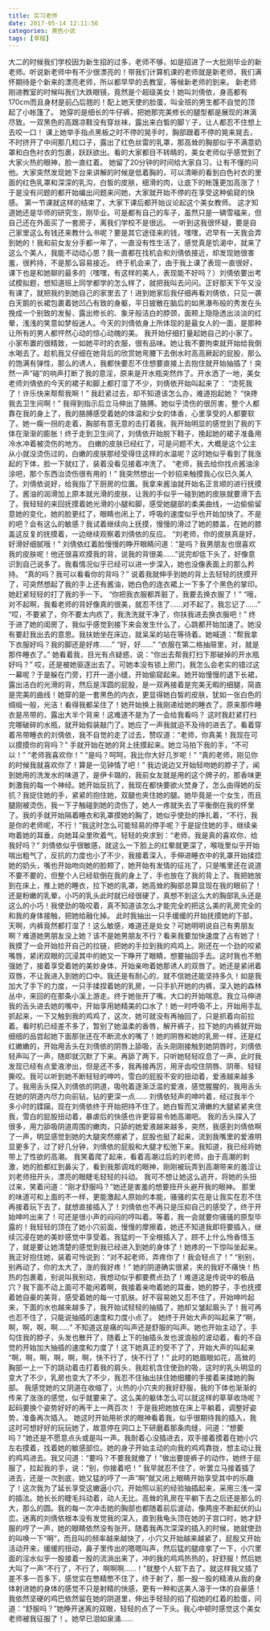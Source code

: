 ```yaml
---
title: 实习老师
date: 2017-05-14 12:11:56
categories: 黄色小说
tags: [草榴]
---
```

大二的时候我们学校因为新生招的过多，老师不够，如是招进了一大批刚毕业的新老师。听说新老师中有不少很漂亮的！带我们计算机课的老师就是新老师，我们满怀期待是个新来的漂亮老师，所以都早早的去教室，等候新老师的到来。
新老师刚进教室的时候叫我们大跌眼镜，竟然是个超级美女！她叫刘倩依，身高都有170cm而且身材是前凸后翘的！配上她天使的脸蛋，叫全班的男生都不自觉的顶起了小帐篷了。
她穿的是细长的牛仔裤，把她那完美修长的腿型都是展现的淋漓尽致。一双黑色的高跟凉鞋没有穿丝袜，露出来白皙的脚丫子，让人都忍不住想上去咬一口！
课上她举手指点黑板之时不停的晃手时，胸部跟着不停的晃来晃去，不时挤开了中间那几粒口子，露出了红色丝雷的乳罩，那高耸的胸部似乎不满意奶罩和白色衬衣的包裹，跃跃欲出。看的大家都目不转睛的，美女老师似乎感觉到了大家火热的眼神，脸一直红着。
她留了20分钟的时间给大家自习，让有不懂的问他。大家突然发现她下台来讲解的时候是低着胸的，可以清晰的看到白色衬衣的里面的红色乳罩和深深的乳沟，白皙的皮肤，细滑的肉，让底下的帐篷更加高涨了！于是没有问题的都开始编出问题来问她，大家就开始不停的在享受这种偷窥的快感。
第一节课就这样的结束了，大家下课后都开始议论起这个美女教师。
这才知道她还是华师的研究生，刚毕业。可是都有自己的车子，虽然只是一辆雪福来，但自己还在外面买了一套房子，离我们学校不是很远。
一听到这我很怀疑，要是自己家里这么有钱还来教什么书呢？要是其它途径来的钱，嘿嘿，迟早有一天我会弄到她的！我和前女友分手都一年了，一直没有性生活了，感觉真是饥渴中，就来了这么个美人，我能不动动心思？我一直都在找机会和刘倩依接近，却发现她很害羞，很矜持，不是那么容易接近。
终于机会来了，由于我上课了表现一直很好，课下也是和她聊的最多的（嘿嘿，有这样的美人，表现能不好吗？）刘倩依要出考试模拟题，想知道班上同学都学的怎么样了，就把我叫去问问。正好那天下午又没有课了，就把我约到她自己的家里去了！进到她家后我仔细再看刘倩依，只见一袭白天鹅的长裙包裹着她凹凸有致的身躯，平日披散在脑后的如黑瀑布般的秀发在头挽成一个别致的发髻，露出修长的、象牙般洁白的脖颈，面颊上隐隐透出淡淡的红晕，浅浅的笑意如梦般迷人。今天的刘倩依身上所体现的是最女人的一面，是那种让所有的男人都怦然心动的惊心动魄的美。
我开始仔细打量起她自己的小家了。小家布置的很精致，一如她平时的衣服，很有品味。她让我不要拘束就开始给我倒水喝去了。趁机我又仔细在她背后的欣赏她弯腰下去倒水时高高厥起的屁股，那么的饱满有弹性，那么的诱人，我都快要忍不住想要直接上去抱住就开始抽插了！突然一声“碰”的响声打断了我的意淫，原来是开水瓶突然炸了。开水洒了一地，美女老师刘倩依的今天的裙子和脚上都打湿了不少，刘倩依开始叫起来了：
“烫死我了！许乐快来帮帮我啊！”
我赶紧过去，却不知道该怎么办，难道抱起她？
“快搀我去卫生间啊！”
我得到指示后立马伸出了胳膊。她似乎烫伤的很厉害，整个人都靠在我的身上了，我的胳膊感受着她的体温和少女的体香，心里享受的人都要软了。她一瘸一拐的走着，胸部有意无意的击打着我，我开始明显的感觉到了我的下体在渐渐的膨胀！终于走到卫生间了，刘倩依开始脱下鞋子，挽起她的裙子准备用冷水冲着被烫伤的地方。
白嫩的皮肤已经红了，可是问题不大，大概是这个公主从小就没烫伤过的，白嫩的皮肤那经受得住这样的水温呢？这时她似乎看到了我涨起的下体，脸一下就红了，装着没看见接着冲洗了。
“老师，我去给你找点酱油涂涂吧，那个东西治烫伤很有用的！”
我突然想出一个妙招来触摸我心仪已久美人了。刘倩依说好，给我指了下厨房的位置。我拿来酱油就开始名正言顺的进行抚摸了。酱油的润滑加上原本就光滑的皮肤，让我的手似乎一碰到她的皮肤就要滑下去了。我轻轻的来回抚摸着她光滑的小腿和脚，感受她腿部的柔美曲线，一边偷偷留意她的变化，她的脸更红了，眼睛也闭上了，呼吸的速度似乎也开始加快了。不是的吧？会有这么的敏感？我试着继续向上抚摸，慢慢的滑过了她的膝盖，在她的膝盖这反复的抚摸着，一边继续观察着刘倩依的反应。
“刘老师，你的皮肤真是好，好滑好细腻哦！”
刘倩依红着脸慢慢的睁开眼睛问道：“是吗？我男朋友也很喜欢我的皮肤呢！他还很喜欢摸我的背，说我的背很美……”说完却低下头了，好像意识到自己说多了。我看情况似乎已经可以进一步深入，她也没像表面上的那么矜持。
“真的吗？我可以看看你的背吗？”
说着我就伸手到她的背上去轻轻的抚摸开了，可突然想起了我的手上还有酱油，她白色的连衣裙上一下多了个黑色的掌印。她赶紧轻轻的打了我的手一下。
“你把我衣服都弄脏了，我要去换衣服了！”
“哦，对不起啊，我看老师的背好像真的很美，就忍不住了……对不起了，我忘记了……”
“哎，不要紧了，你不要太内疚了，我洗洗就干净了，你扶我进去换衣服吧！”
终于进了她的闺房了，我似乎感觉到接下来会发生什么了，心跳都开始加速了。她没有要赶我出去的意思。我扶她坐在床边，就呆呆的站在等待着。她喊道：“帮我拿下衣服好吗？我的脚还是好疼……”
“好，好……”
“衣服在第二格抽屉里，对，就是那件睡衣了。”
她看着我，目光有点疑惑，说：“你出去帮我打扫下那破掉的开水瓶好吗？”
哎，还是被她驱逐出去了。可她本没有锁上房门，我怎么会老实的错过这一幕呢？于是躲在门旁，打开一道小缝，开始偷窥起来。她开始慢慢的退下长裙，露出洁白的光滑的背，然后是浑圆的屁股，是一双再接着是完美无暇的细腿，简直是完美的曲线！她穿的是一套黑色的内衣，更显得她白皙的皮肤，犹如一张白色的绸缎一般，光洁！看得我都呆住了！她开始换上我刚递给她的睡衣了。原来那件睡衣是吊带的，露出大半个背来！这难道不是为了一会给我看吗？
这时我赶紧打扫完哪破碎的水瓶，就开始假装敲门了。她应了一声我就迫不及待的进去了。看着穿着吊带睡衣的刘倩依，我不自觉的走了过去，赞叹道：“老师，你真美！我现在可以摸摸你的背吗？”
手就开始在她的背上抚摸起来。她立马拍下我的手，“不可以！”
“老师我喜欢你！”
“是吗？呵呵，我比你大好几岁呢！”
“真的老师，刚见你的时候我就喜欢你了！算是一见钟情了吧！”
我边说边又开始轻吻她的脖子了，闻到她用的洗发水的味道了，是伊卡璐的，我前女友就是用的这个牌子的，那香味更刺激我的每一个神经。她开始反抗了，我现在都快要欲火焚身了，怎么由得她的反抗？我捉住她的手，紧紧的抱住她，双腿也夹住她的腿。她毕竟是一个女生，而且腿刚被烫伤，我一下子触碰到她的烫伤了，她人一疼就失去了平衡倒在我的怀里了。我的手就开始隔着睡衣和乳罩摸她的胸了，她似乎使劲的挣扎着，“不行，我是你的老师呢，不行！”我这时怎么可能轻易的停手呢？于是捉住她的手，继续亲吻着她的耳垂，向她耳朵里吹着气，轻轻的央求到：“老师，我是真的喜欢你，给我好吗？”
刘倩依似乎很敏感，就这么一下脸上的红晕就更深了，喉咙里似乎开始喘出粗气了，反抗的力度也小了不少，我接着深入，手伸进睡衣中的乳罩开始揉捻她的奶头，嘴也开始吻向她的脸颊了，她开始有发情的征兆了，只是嘴里还在说道不要不要的，但整个人已经软倒在我的身上了，手也放在了我的背上了。我把她放到在床上，推上她的睡衣，拉下她的乳罩，她高耸的胸部总算显现在我的眼前了！还是粉嫩的乳晕，小巧的乳头此时就已经很硬了，真想不到这么大的胸部乳头还是这么的小巧！我使劲的吸咬着，真不知道该怎么才能完全的把这么美的乳房完全的和我的身体接触，把她给融化掉。
此时我抽出一只手缓缓的开始抚摸她的下部，天啊，内裤竟然都打湿了！这么敏感，难道还是处女？可她明明说自己有男朋友啊？难道她男朋友没上她？该不是她男朋友不行？看来我要加快速度了占有她了！
我摸了一会开始拉开自己的拉链，把她的手拉到我的鸡鸡上。刚还在一个劲的咬紧嘴唇，紧闭双眼的沉浸其中的她又一下睁开了眼睛，想要抽回手去。这时我也不勉强她了，接着享受着她的美妙身体，开始亲吻着她那诱人的双唇了。她还是紧闭着双唇，不让我进入到她的口中。我还是有耐心的，就不信她还能坚持多久！如是我加大了手下的力度，一只手揉捏着她的乳房，一只手扒开她的内裤，深入她的森林丛中，来回的在那条小溪上游走。终于她张开了嘴，大口的开始喘息。我立马伸进我的舌头进去她的嘴中，开始享用她精美的口水了！她一时呼吸不上，开始用手乱抓起来，一下又触到我的鸡鸡了，这次，她可就没有再抽回了，只是抓着向前拉着。看时机已经差不多了，暂别了她温柔的香唇，解开裤子，拉下她的内裤就开始细细的品尝起她下面那张还在不断流水的嘴了！她的阴唇和她的乳房一样，还是红红嫩嫩的，开始用舌头在刘倩依的阴唇上舔吸，舌头刚刚接触到她阴唇时，刘倩依轻声叫了一声，随即就沉默了下来。再舔了两下，只听她轻轻叹息了一声，此时我发现已经有点爱液渗出，但是还不多，我再接再厉，用牙齿咬住阴唇、阴蒂、轻轻撕咬。我可以听到她不断轻轻的呻吟，雪白的屁股不安的扭动着，爱液越来越多了。我用舌头探入刘倩依的阴道，吸吮着逐渐泛滥的爱液，感觉腥腥的，我用舌头在她的阴道内尽力向前钻，钻的更深一点……
刘倩依轻声的呻吟着，经过我半个多小时的蹂躏，现在刘倩依终于开始把持不住了。她白皙而又滑嫩的大腿紧紧夹住我，雪白的屁股扭动着，暴虐后的快感也许更容易令她高潮吧。
我的舌头探入了很多，用力舔吸阴道周围的嫩肉，只舔的她爱液越来越多，突然，我感到刘倩依啊了一声，明显感觉到她的大腿突然绷紧了，屁股也挺了起来，流到我嘴里的爱液明显更多了，过了好几分钟，刘倩依的屁股和大腿才松弛下来。我知道，我已经将她带上了性欲的高潮。
我笑着爬了起来，看着高潮过后的刘老师，由于高潮的刺激，她的脸都红到鼻尖了，看到我那调戏的眼神，刚刚被玩弄到高潮带来的羞涩让刘老师扭开头，漂亮的眼睫毛轻轻的抖动。
我可不想让她这么逃开，将她的头扭过来，笑着问道：“刚才舒服吗？”她还是害羞的想要扭开头避开我的眼神。
那里的味道可和上面的不一样，更能激起人原始的本能，骚骚的实在是让我实在忍不住再接着玩下去了，就想直接插入了！刘倩依也不再只是压抑自己的感受了，终于开始呻吟出来了！可还是很小声的闷闷的哼叫着。等着，我一会就要你骚骚的原型毕露的！我轻轻的顶在了她小穴前面，慢慢的摩擦着，她还不知道我即将要插入，继续沉浸在她的美妙感觉中享受着。我猛的一下全根插入了，顾不上什么怜香惜玉了，就是要让她清楚的感觉到我已经进入到她的身体了！她疼的一下惊叫坐起来。我正好抱住她，装着可怜说到：“对不起老师，弄疼你了！我会轻点了！”
“别别，别再动了，你的太大了，涨的我好疼！”
她的阴道确实很紧，夹的我好不痛快！热热的包裹着，别说叫我别动，我想动似乎都要费点劲了！难道这是传说中的极品穴？我下面不动上面可不能闲着啊，我接着亲吻着她的耳垂，她的脖子，手也抚摸着她自豪的美背，感受着她的每一寸肌肤。好不容易她又忍不住了，开始呻吟起来，下面的水也越来越多了，我开始试轻轻的抽插了，她却又皱起眉头了！我可再也忍不住了，只能说抽插的速度和力度小点了。
她终于开始大声的叫起来了“啊，啊，啊，啊，啊……”
不知道这是痛的叫声还是舒服的叫声。她也开始主动了，手勾住我的脖子，头发也散开了，随着上下的抽插头发也波浪般的波动着，看的不自觉的开始加大抽插的速度和力度了！这下她真正的受不了了，开始大声的叫起来
“啊，啊，啊，啊，啊，啊，快不行了，快不行了！”
此时的她眉眼如花，高耸的胸部一上一下的跳动着击打着我的肩头，我趁机含住使劲的吸，这时的乳头明显的变大了不少，乳房也变大了不少，我忍不住抽出扶住她细腰的手接着来揉她的胸部。
我感觉她的又阴道在收缩了，火热的小穴夹的我好舒服，我的下体也渐渐的传来了涨涨的感觉，似乎就要来了。这么美的躯体怎么可以就这样的草草收场呢？起码要换个姿势好好的再干上一两百次！
于是我把她放在床上平躺着，调整好姿势，准备再次插入。
她这时开始用祈求的眼神看着我，似乎很期待我的插入，我这时可想好好的玩玩她了，故意停在洞口上下研磨着那条肉缝，问道：“想要吗？”她还是不愿意点头或是叫一声。我耐着心没插进去，双手接着摸着在她小穴左右摸着，找着她的敏感部位。她的身子开始主动的向我的鸡鸡靠拢，想主动让我的鸡鸡进去。我又问道：“要吗？不要我就撤了！”做出要提裤子的动作，她终于屈服了，拉起我的手，说：“别，你接着吧！”
我早就忍不住了，听罢立马接着插了进去，还是一次到底，她又猛的哼了一声“啊”就又闭上眼睛开始享受其中的乐趣了！这次我为了延长享受这嫩逼小穴，开始照以前的经验抽插起来，采用三浅一深的插法。她长长的睫毛抖动着，动人无比。高耸的乳房在平躺下去之后还是那么的大，那么的圆。我的每一次冲击她的胸部也都随着前后波动，像两座不断起伏的山峦。迷离的刘倩依根本没有发觉我的深入，直到我龟头顶在她的子宫口时，她才舒服的哼了一声，她的眼睛依然没有张开。随着我再次深深的插入的时候，她就使劲的叫唤一下“啊”，而且叫的频率越来越快了，小穴又开始越来越紧了，屁股又开始活动开来，缓缓的扭动，鼻子里传出的嗯嗯叫声，然后猛的腿痉挛了一下，小穴里面的淫水似乎一股接着一股的流淌出来了，冲的我的鸡鸡热热的，好舒服！然后她大叫了一声“不行了，不行了，啊啊啊……！”就整个人软下去了。就这样我又插了差不多一百多下，感觉实在憋精憋不住了，终于射了，那一股一股的精液从我的身体射进她的身体的感觉不只是射精的快感，更有一种和这美人溶于一体的自豪感！我依然坚硬的鸡巴依然留在她的阴道里，伸出手轻轻的掐了掐她的红着的脸蛋，问道：“舒服吗？”她睁开迷离的双眼，轻轻的点了一下头。我心中顿时感觉这个美女老师被我征服了！。她早已泪如泉涌……